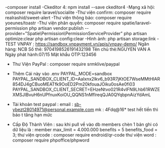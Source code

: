 -composer install
-Ckeditor 4: npm install --save ckeditor4
-Mạng xã hội: composer require laravel/socialite
-Thư viện confirm: composer require realrashid/sweet-alert
-Thư viện thông báo: composer require yoeunes/toastr
-Thư viện phân quyền: composer require spatie/laravel-permission
php artisan vendor:publish --provider="Spatie\Permission\PermissionServiceProvider"
 php artisan optimize:clear
  php artisan config:clear
-Hình ảnh: php artisan storage:link
-TEST VNPAY :
    https://sandbox.vnpayment.vn/apis/vnpay-demo/
    Ngân hàng: NCB
    Số thẻ: 9704198526191432198
    Tên chủ thẻ:NGUYEN VAN A
    Ngày phát hành:07/15
    Mật khẩu OTP:123456

- Thư Viện PayPal : composer require srmklive/paypal
- Thêm Cái này vào .env
PAYPAL_MODE=sandbox
PAYPAL_SANDBOX_CLIENT_ID=Aalxnx2lkv6_b93R7jKtOE7WseMMtHlAR854DJ4gCBuoMEATfk9OoED2Pm20kfouaJOiku0osAe0fi03
PAYPAL_SANDBOX_CLIENT_SECRET=EHzeNtvo021R4vIFN9Lhb61RWZEXMSJIBvuH6nUPfnuxKoiOU_QQNS1nMfIreqQJA0QYqbpnAizYdAmL 
 
- Tài khoản test paypal : 
    email : sb-ybezt28014971@personal.example.com
    mk : 4Fdq@16*
    test hết tiền thì báo t tăng hạn mức 
- Cấp Độ Thành Viên :  sau khi pull về vào db members chèn 1 bản ghi có dữ liệu là :
member max_limit = 4.000.000 benefits = 5 benefits_food = 3;
thư viện qrcode : 
composer require endroid/qr-code
thư viện word :
composer require phpoffice/phpword


